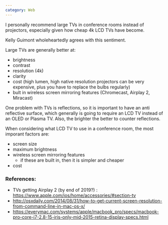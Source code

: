 ```yaml
---
category: Web
---
```


I personally recommend large TVs in conference rooms instead of projectors, especially given how cheap 4k LCD TVs have become.

Kelly Guimont wholeheartedly agrees with this sentiment. 

Large TVs are generally better at:
- brightness
- contrast
- resolution (4k)
- clarity
- cost (high lumen, high native resolution projectors can be very expensive, plus you have to replace the bulbs regularly)
- bult in wireless screen mirroring features (Chromecast, Airplay 2, Miracast)

One problem with TVs is reflections, so it is important to have an anti reflective surface, which generally is going to require an LCD TV instead of an OLED or Plasma TV. Also, the brighter the better to counter reflections.

When considering what LCD TV to use in a conference room, the most imporant factors are:
- screen size
- maximum brightness
- wireless screen mirroring features
  - if these are built in, then it is simpler and cheaper
- cost


### References:

- TVs getting Airplay 2 (by end of 2019?) :  https://www.apple.com/ios/home/accessories/#section-tv
- http://osxdaily.com/2014/08/31/how-to-get-current-screen-resolution-from-command-line-in-mac-os-x/
- https://everymac.com/systems/apple/macbook_pro/specs/macbook-pro-core-i7-2.8-15-iris-only-mid-2015-retina-display-specs.html
